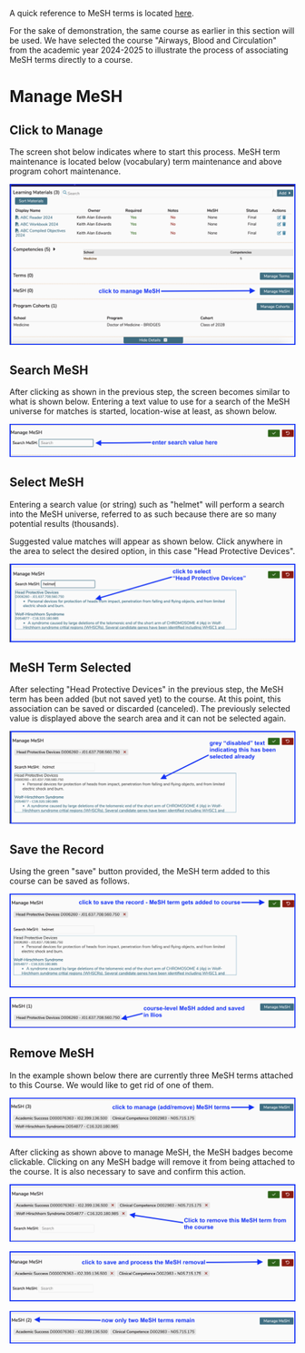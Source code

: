 A quick reference to MeSH terms is located [here](https://iliosproject.gitbook.io/ilios-user-guide/additional-information/mesh).

For the sake of demonstration, the same course as earlier in this section will be used. We have selected the course "Airways, Blood and Circulation" from the academic year 2024-2025 to illustrate the process of associating MeSH terms directly to a course.

# Manage MeSH

## Click to Manage

The screen shot below indicates where to start this process. MeSH term maintenance is located below (vocabulary) term maintenance and above program cohort maintenance. 

![click to manage](../../images/course_MeSH/click_to_manage.png)

## Search MeSH

After clicking as shown in the previous step, the screen becomes similar to what is shown below. Entering a text value to use for a search of the MeSH universe for matches is started, location-wise at least, as shown below.

![start search](../../images/course_MeSH/start_search.png)

## Select MeSH

Entering a search value (or string) such as "helmet" will perform a search into the MeSH universe, referred to as such because there are so many potential results (thousands).

Suggested value matches will appear as shown below. Click anywhere in the area to select the desired option, in this case "Head Protective Devices".

![click to select](../../images/course_MeSH/click_to_select.png)

## MeSH Term Selected

After selecting "Head Protective Devices" in the previous step, the MeSH term has been added (but not saved yet) to the course. At this point, this association can be saved or discarded (canceled). The previously selected value is displayed above the search area and it can not be selected again.

![MeSH term selected](../../images/course_MeSH/MeSH_term_selected.png)

## Save the Record

Using the green "save" button provided, the MeSH term added to this course can be saved as follows. 

![click to save](../../images/course_MeSH/click_to_save.png)

![added to course](../../images/course_MeSH/added_to_course.png)

## Remove MeSH

In the example shown below there are currently three MeSH terms attached to this Course. We would like to get rid of one of them. 

![review existing MeSH](../../images/course_MeSH/review_existing_MeSH.png)

After clicking as shown above to manage MeSH, the MeSH badges become clickable. Clicking on any MeSH badge will remove it from being attached to the course. It is also necessary to save and confirm this action.

![click to remove](../../images/course_MeSH/click_to_remove.png)

![after removal](../../images/course_MeSH/after_removal.png)

![removal complete](../../images/course_MeSH/removal_complete.png)